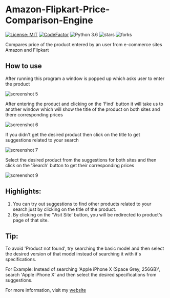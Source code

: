# Amazon-Flipkart-Price-Comparison-Engine
[![License: MIT](https://img.shields.io/badge/License-MIT-yellow.svg)](https://opensource.org/licenses/MIT)
[![CodeFactor](https://www.codefactor.io/repository/github/sushantpatrikar/amazon-flipkart-price-comparison-engine/badge)](https://www.codefactor.io/repository/github/sushantpatrikar/amazon-flipkart-price-comparison-engine)
![Python 3.6](https://img.shields.io/badge/python-3.6-blue.svg)
![stars](https://img.shields.io/github/stars/sushantPatrikar/Amazon-Flipkart-Price-Comparison-Engine.svg)
![forks](https://img.shields.io/github/forks/sushantPatrikar/Amazon-Flipkart-Price-Comparison-Engine.svg)


Compares price of the product entered by an user from e-commerce sites Amazon and Flipkart

## How to use
After running this program a window is popped up which asks user to enter the product

![screenshot 5](https://user-images.githubusercontent.com/40419750/42380586-114b5d8e-814c-11e8-9147-e24ad9a309a6.png)

After entering the product and clicking on the 'Find' button it will take us to another window which will show the title of the product on both sites and there corresponding prices

![screenshot 6](https://user-images.githubusercontent.com/40419750/42381017-687b5cfc-814d-11e8-9312-8a46054e5286.png)

If you didn't get the desired product then click on the title to get suggestions related to your search

![screenshot 7](https://user-images.githubusercontent.com/40419750/42381407-90155cd0-814e-11e8-931a-7cef280047cc.png)

Select the desired product from the suggestions for both sites and then click on the 'Search' button to get their corresponding prices

![screenshot 9](https://user-images.githubusercontent.com/40419750/42381782-cbcb1bd8-814f-11e8-92c2-245ed3f2dc5d.png)

## Highlights:
1. You can try out suggestions to find other products related to your search just by clicking on the title of the product.
2. By clicking on the 'Visit Site' button, you will be redirected to product's page of that site.

## Tip:
To avoid 'Product not found', try searching the basic model and then select the desired version of that model instead of searching it with it's specifications.

For Example: Instead of searching 'Apple iPhone X (Space Grey, 256GB)', search 'Apple iPhone X' and then select the desired specifications from suggestions.

For more information, visit my <a href="https://sushantpatrikar.github.io/">website</a>




